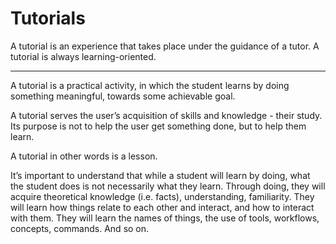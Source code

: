 Tutorials
=========

A tutorial is an experience that takes place under the guidance of a tutor. A
tutorial is always learning-oriented.

---

A tutorial is a practical activity, in which the student learns by doing
something meaningful, towards some achievable goal.

A tutorial serves the user’s acquisition of skills and knowledge - their study.
Its purpose is not to help the user get something done, but to help them learn.

A tutorial in other words is a lesson.

It’s important to understand that while a student will learn by doing, what the
student does is not necessarily what they learn. Through doing, they will
acquire theoretical knowledge (i.e. facts), understanding, familiarity. They
will learn how things relate to each other and interact, and how to interact
with them. They will learn the names of things, the use of tools, workflows,
concepts, commands. And so on.
